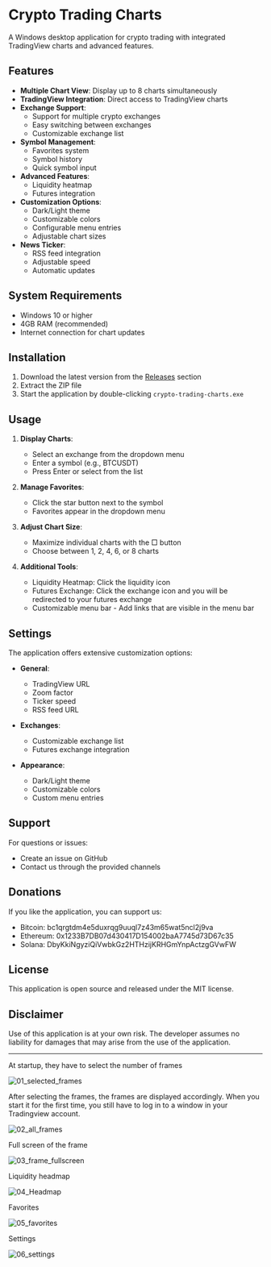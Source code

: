 # Crypto Trading Charts

A Windows desktop application for crypto trading with integrated TradingView charts and advanced features.

## Features

- **Multiple Chart View**: Display up to 8 charts simultaneously
- **TradingView Integration**: Direct access to TradingView charts
- **Exchange Support**: 
  - Support for multiple crypto exchanges
  - Easy switching between exchanges
  - Customizable exchange list
- **Symbol Management**:
  - Favorites system
  - Symbol history
  - Quick symbol input
- **Advanced Features**:
  - Liquidity heatmap
  - Futures integration
- **Customization Options**:
  - Dark/Light theme
  - Customizable colors
  - Configurable menu entries
  - Adjustable chart sizes
- **News Ticker**: 
  - RSS feed integration
  - Adjustable speed
  - Automatic updates

## System Requirements

- Windows 10 or higher
- 4GB RAM (recommended)
- Internet connection for chart updates

## Installation

1. Download the latest version from the [Releases](https://github.com/CryptoMikeAM/crypto-trading-charts/releases) section
2. Extract the ZIP file
3. Start the application by double-clicking `crypto-trading-charts.exe`

## Usage

1. **Display Charts**:
   - Select an exchange from the dropdown menu
   - Enter a symbol (e.g., BTCUSDT)
   - Press Enter or select from the list

2. **Manage Favorites**:
   - Click the star button next to the symbol
   - Favorites appear in the dropdown menu

3. **Adjust Chart Size**:
   - Maximize individual charts with the □ button
   - Choose between 1, 2, 4, 6, or 8 charts

4. **Additional Tools**:
   - Liquidity Heatmap: Click the liquidity icon
   - Futures Exchange: Click the exchange icon and you will be redirected to your futures exchange
   - Customizable menu bar - Add links that are visible in the menu bar

## Settings

The application offers extensive customization options:

- **General**:
  - TradingView URL
  - Zoom factor
  - Ticker speed
  - RSS feed URL

- **Exchanges**:
  - Customizable exchange list
  - Futures exchange integration

- **Appearance**:
  - Dark/Light theme
  - Customizable colors
  - Custom menu entries

## Support

For questions or issues:
- Create an issue on GitHub
- Contact us through the provided channels

## Donations

If you like the application, you can support us:
- Bitcoin: bc1qrgtdm4e5duxrqg9uuql7z43m65wat5ncl2j9va
- Ethereum: 0x1233B7DB07d430417D154002baA7745d73D67c35
- Solana: DbyKkiNgyziQiVwbkGz2HTHzijKRHGmYnpActzgGVwFW

## License

This application is open source and released under the MIT license.

## Disclaimer

Use of this application is at your own risk. The developer assumes no liability for damages that may arise from the use of the application. 

------

At startup, they have to select the number of frames

![01_selected_frames](images/01_selected_frames.png)


After selecting the frames, the frames are displayed accordingly. When you start it for the first time, you still have to log in to a window in your Tradingview account.

![02_all_frames](images/02_all_frames.png)


Full screen of the frame

![03_frame_fullscreen](images/03_frame_fullscreen.png)


Liquidity headmap

![04_Headmap](images/04_Headmap.png)


Favorites

![05_favorites](images/05_favorites.png)


Settings

![06_settings](images/06_settings.png)







 
